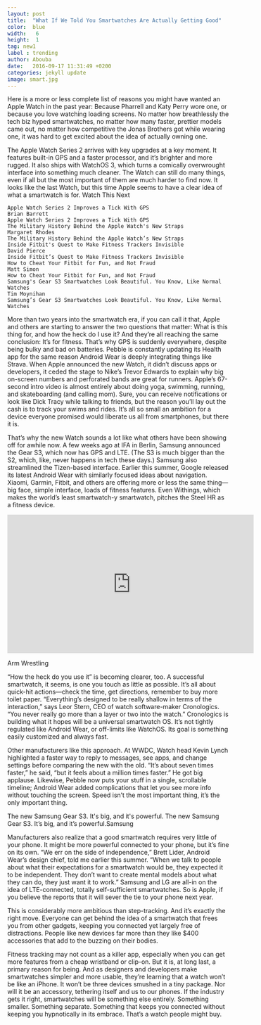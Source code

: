 ```yaml
---
layout: post
title:  "What If We Told You Smartwatches Are Actually Getting Good"
color:  blue
width:   6
height:  1
tag: new1
label : trending
author: Abouba
date:   2016-09-17 11:31:49 +0200
categories: jekyll update
image: smart.jpg
---
```


Here is a more or less complete list of reasons you might have wanted an Apple Watch in the past year: Because Pharrell and Katy Perry wore one, or because you love watching loading screens. No matter how breathlessly the tech biz hyped smartwatches, no matter how many faster, prettier models came out, no matter how competitive the Jonas Brothers got while wearing one, it was hard to get excited about the idea of actually owning one.

The Apple Watch Series 2 arrives with key upgrades at a key moment. It features built-in GPS and a faster processor, and it’s brighter and more rugged. It also ships with WatchOS 3, which turns a comically overwrought interface into something much cleaner. The Watch can still do many things, even if all but the most important of them are much harder to find now. It looks like the last Watch, but this time Apple seems to have a clear idea of what a smartwatch is for.
Watch This Next

    Apple Watch Series 2 Improves a Tick With GPS
    Brian Barrett
    Apple Watch Series 2 Improves a Tick With GPS
    The Military History Behind the Apple Watch's New Straps
    Margaret Rhodes
    The Military History Behind the Apple Watch’s New Straps
    Inside Fitbit's Quest to Make Fitness Trackers Invisible
    David Pierce
    Inside Fitbit’s Quest to Make Fitness Trackers Invisible
    How to Cheat Your Fitbit for Fun, and Not Fraud
    Matt Simon
    How to Cheat Your Fitbit for Fun, and Not Fraud
    Samsung's Gear S3 Smartwatches Look Beautiful. You Know, Like Normal Watches
    Tim Moynihan
    Samsung’s Gear S3 Smartwatches Look Beautiful. You Know, Like Normal Watches

More than two years into the smartwatch era, if you can call it that, Apple and others are starting to answer the two questions that matter: What is this thing for, and how the heck do I use it? And they’re all reaching the same conclusion: It’s for fitness. That’s why GPS is suddenly everywhere, despite being bulky and bad on batteries. Pebble is constantly updating its Health app for the same reason Android Wear is deeply integrating things like Strava. When Apple announced the new Watch, it didn’t discuss apps or developers, it ceded the stage to Nike’s Trevor Edwards to explain why big on-screen numbers and perforated bands are great for runners. Apple’s 67-second intro video is almost entirely about doing yoga, swimming, running, and skateboarding (and calling mom). Sure, you can receive notifications or look like Dick Tracy while talking to friends, but the reason you’ll lay out the cash is to track your swims and rides. It’s all so small an ambition for a device everyone promised would liberate us all from smartphones, but there it is.

That’s why the new Watch sounds a lot like what others have been showing off for awhile now. A few weeks ago at IFA in Berlin, Samsung announced the Gear S3, which now has GPS and LTE. (The S3 is much bigger than the S2, which, like, never happens in tech these days.) Samsung also streamlined the Tizen-based interface. Earlier this summer, Google released its latest Android Wear with similarly focused ideas about navigation. Xiaomi, Garmin, Fitbit, and others are offering more or less the same thing—big face, simple interface, loads of fitness features. Even Withings, which makes the world’s least smartwatch-y smartwatch, pitches the Steel HR as a fitness device.

<div class="video-wrap">
<iframe width="560" height="315" src="https://www.youtube.com/embed/p2_O6M1m6xg" frameborder="0" allowfullscreen></iframe>
</div>

Arm Wrestling

“How the heck do you use it” is becoming clearer, too. A successful smartwatch, it seems, is one you touch as little as possible. It’s all about quick-hit actions—check the time, get directions, remember to buy more toilet paper. “Everything’s designed to be really shallow in terms of the interaction,” says Leor Stern, CEO of watch software-maker Cronologics. “You never really go more than a layer or two into the watch.” Cronologics is building what it hopes will be a universal smartwatch OS. It’s not tightly regulated like Android Wear, or off-limits like WatchOS. Its goal is something easily customized and always fast.

Other manufacturers like this approach. At WWDC, Watch head Kevin Lynch highlighted a faster way to reply to messages, see apps, and change settings before comparing the new with the old. “It’s about seven times faster,” he said, “but it feels about a million times faster.” He got big applause. Likewise, Pebble now puts your stuff in a single, scrollable timeline; Android Wear added complications that let you see more info without touching the screen. Speed isn’t the most important thing, it’s the only important thing.

The new Samsung Gear S3. It's big, and it's powerful.
The new Samsung Gear S3. It’s big, and it’s powerful.Samsung

Manufacturers also realize that a good smartwatch requires very little of your phone. It might be more powerful connected to your phone, but it’s fine on its own. “We err on the side of independence,” Brett Lider, Android Wear’s design chief, told me earlier this summer. “When we talk to people about what their expectations for a smartwatch would be, they expected it to be independent. They don’t want to create mental models about what they can do, they just want it to work.” Samsung and LG are all-in on the idea of LTE-connected, totally self-sufficient smartwatches. So is Apple, if you believe the reports that it will sever the tie to your phone next year.

This is considerably more ambitious than step-tracking. And it’s exactly the right move. Everyone can get behind the idea of a smartwatch that frees you from other gadgets, keeping you connected yet largely free of distractions. People like new devices far more than they like $400 accessories that add to the buzzing on their bodies.

Fitness tracking may not count as a killer app, especially when you can get more features from a cheap wristband or clip-on. But it is, at long last, a primary reason for being. And as designers and developers make smartwatches simpler and more usable, they’re learning that a watch won’t be like an iPhone. It won’t be three devices smushed in a tiny package. Nor will it be an accessory, tethering itself and us to our phones. If the industry gets it right, smartwatches will be something else entirely. Something smaller. Something separate. Something that keeps you connected without keeping you hypnotically in its embrace. That’s a watch people might buy.
